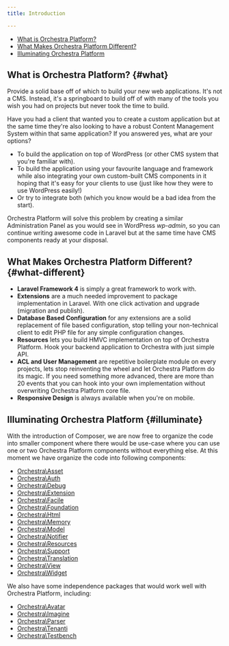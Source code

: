 ```yaml
---
title: Introduction

---
```


* [What is Orchestra Platform?](#what)
* [What Makes Orchestra Platform Different?](#what-different)
* [Illuminating Orchestra Platform](#illuminate)

## What is Orchestra Platform? {#what}

Provide a solid base off of which to build your new web applications. It's not a CMS. Instead, it's a springboard to build off of with many of the tools you wish you had on projects but never took the time to build.

Have you had a client that wanted you to create a custom application but at the same time they're also looking to have a robust Content Management System within that same application? If you answered yes, what are your options?

* To build the application on top of WordPress (or other CMS system that you're familiar with).
* To build the application using your favourite language and framework while also integrating your own custom-built CMS components in it hoping that it's easy for your clients to use (just like how they were to use WordPress easily!)
* Or try to integrate both (which you know would be a bad idea from the start).

Orchestra Platform will solve this problem by creating a similar Administration Panel as you would see in WordPress *wp-admin*, so you can continue writing awesome code in Laravel but at the same time have CMS components ready at your disposal.


## What Makes Orchestra Platform Different? {#what-different}

* **Laravel Framework 4** is simply a great framework to work with.
* **Extensions** are a much needed improvement to package implementation in Laravel. With one click activation and upgrade (migration and publish).
* **Database Based Configuration** for any extensions are a solid replacement of file based configuration, stop telling your non-technical client to edit PHP file for any simple configuration changes.
* **Resources** lets you build HMVC implementation on top of Orchestra Platform. Hook your backend application to Orchestra with just simple API.
* **ACL and User Management** are repetitive boilerplate module on every projects, lets stop reinventing the wheel and let Orchestra Platform do its magic. If you need something more advanced, there are more than 20 events that you can hook into your own implementation without overwriting Orchestra Platform core file.
* **Responsive Design** is always available when you're on mobile.

## Illuminating Orchestra Platform {#illuminate}

With the introduction of Composer, we are now free to organize the code into smaller component where there would be use-case where you can use one or two Orchestra Platform components without everything else. At this moment we have organize the code into following components:

* [Orchestra\Asset]({doc-url}/components/asset)
* [Orchestra\Auth]({doc-url}/components/auth)
* [Orchestra\Debug]({doc-url}/components/debug)
* [Orchestra\Extension]({doc-url}/components/extension)
* [Orchestra\Facile]({doc-url}/components/facile)
* [Orchestra\Foundation]({doc-url}/components/foundation)
* [Orchestra\Html]({doc-url}/components/html)
* [Orchestra\Memory]({doc-url}/components/memory)
* [Orchestra\Model]({doc-url}/components/model)
* [Orchestra\Notifier]({doc-url}/components/notifier)
* [Orchestra\Resources]({doc-url}/components/resources)
* [Orchestra\Support]({doc-url}/components/support)
* [Orchestra\Translation]({doc-url}/components/translation)
* [Orchestra\View]({doc-url}/components/view)
* [Orchestra\Widget]({doc-url}/components/widget)

We also have some independence packages that would work well with Orchestra Platform, including:

* [Orchestra\Avatar]({doc-url}/components/avatar)
* [Orchestra\Imagine]({doc-url}/components/imagine)
* [Orchestra\Parser]({doc-url}/components/parser)
* [Orchestra\Tenanti]({doc-url}/components/tenanti)
* [Orchestra\Testbench]({doc-url}/components/testbench)
